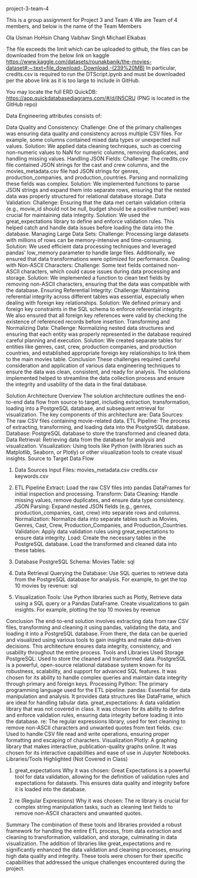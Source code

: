 project-3-team-4

This is a group assignment for Project 3 and Team 4 We are Team of 4 members, and below is the name of the Team Members

Ola Usman
HoHsin Chang
Vaibhav Singh
Michael Elkabas

The file exceeds the limit which can be uploaded to github, the files can be downloaded from the below link on kaggle https://www.kaggle.com/datasets/rounakbanik/the-movies-dataset#:~:text=file_download-,Download,-(239%20MB)
In particular, credits.csv is required to run the DTScript.ipynb and must be downloaded per the above link as it is too large to include in GitHub. 

You may locate the full ERD QuickDB: https://app.quickdatabasediagrams.com/#/d/IN5CRU (PNG is located in the GitHub repo)


Data Engineering attributes consists of:

Data Quality and Consistency:
Challenge: One of the primary challenges was ensuring data quality and consistency across multiple CSV files. For example, some columns contained mixed data types or unexpected null values.
Solution: We applied data cleaning techniques, such as coercing non-numeric values to NaN for numeric columns, removing duplicates, and handling missing values.
Handling JSON Fields:
Challenge: The credits.csv file contained JSON strings for the cast and crew columns, and the movies_metadata.csv file had JSON strings for genres, production_companies, and production_countries. Parsing and normalizing these fields was complex.
Solution: We implemented functions to parse JSON strings and expand them into separate rows, ensuring that the nested data was properly structured for relational database storage.
Data Validation:
Challenge: Ensuring that the data met certain validation criteria (e.g., movie_id should not be null, budget should be a positive number) was crucial for maintaining data integrity.
Solution: We used the great_expectations library to define and enforce validation rules. This helped catch and handle data issues before loading the data into the database.
Managing Large Data Sets:
Challenge: Processing large datasets with millions of rows can be memory-intensive and time-consuming.
Solution: We used efficient data processing techniques and leveraged pandas' low_memory parameter to handle large files. Additionally, we ensured that data transformations were optimized for performance.
Dealing with Non-ASCII Characters:
Challenge: Some text fields contained non-ASCII characters, which could cause issues during data processing and storage.
Solution: We implemented a function to clean text fields by removing non-ASCII characters, ensuring that the data was compatible with the database.
Ensuring Referential Integrity:
Challenge: Maintaining referential integrity across different tables was essential, especially when dealing with foreign key relationships.
Solution: We defined primary and foreign key constraints in the SQL schema to enforce referential integrity. We also ensured that all foreign key references were valid by checking the existence of referenced records before insertion.
Transforming and Normalizing Data:
Challenge: Normalizing nested data structures and ensuring that each entity was properly represented in the database required careful planning and execution.
Solution: We created separate tables for entities like genres, cast, crew, production companies, and production countries, and established appropriate foreign key relationships to link them to the main movies table.
Conclusion
These challenges required careful consideration and application of various data engineering techniques to ensure the data was clean, consistent, and ready for analysis. The solutions implemented helped to streamline the data collection process and ensure the integrity and usability of the data in the final database.

Solution Architecture
Overview
The solution architecture outlines the end-to-end data flow from source to target, including extraction, transformation, loading into a PostgreSQL database, and subsequent retrieval for visualization. The key components of this architecture are:
Data Sources: The raw CSV files containing movie-related data.
ETL Pipeline: The process of extracting, transforming, and loading data into the PostgreSQL database.
Database: PostgreSQL database to store the transformed and cleaned data.
Data Retrieval: Retrieving data from the database for analysis and visualization.
Visualization: Using tools like Python (with libraries such as Matplotlib, Seaborn, or Plotly) or other visualization tools to create visual insights.
Source to Target Data Flow
1. Data Sources
Input Files:
movies_metadata.csv
credits.csv
keywords.csv 

2. ETL Pipeline
Extract:
Load the raw CSV files into pandas DataFrames for initial inspection and processing.
Transform:
Data Cleaning: Handle missing values, remove duplicates, and ensure data type consistency.
JSON Parsing: Expand nested JSON fields (e.g., genres, production_companies, cast, crew) into separate rows and columns.
Normalization: Normalize data into separate tables such as Movies, Genres, Cast, Crew, Production_Companies, and Production_Countries.
Validation: Apply data validation rules using great_expectations to ensure data integrity.
Load:
Create the necessary tables in the PostgreSQL database.
Load the transformed and cleaned data into these tables.
3. Database
PostgreSQL Schema:
Movies Table:
sql

4. Data Retrieval
Querying the Database:
Use SQL queries to retrieve data from the PostgreSQL database for analysis. For example, to get the top 10 movies by revenue:
sql

5. Visualization
Tools: Use Python libraries such as Plotly, 
Retrieve data using a SQL query or a Pandas DataFrame.
Create visualizations to gain insights. For example, plotting the top 10 movies by revenue

Conclusion
The end-to-end solution involves extracting data from raw CSV files, transforming and cleaning it using pandas, validating the data, and loading it into a PostgreSQL database. From there, the data can be queried and visualized using various tools to gain insights and make data-driven decisions. This architecture ensures data integrity, consistency, and usability throughout the entire process.
Tools and Libraries Used Storage
PostgreSQL: Used to store the cleaned and transformed data. PostgreSQL is a powerful, open-source relational database system known for its robustness, scalability, and support for advanced SQL features. It was chosen for its ability to handle complex queries and maintain data integrity through primary and foreign keys.
Processing
Python: The primary programming language used for the ETL pipeline.
pandas: Essential for data manipulation and analysis. It provides data structures like DataFrame, which are ideal for handling tabular data.
great_expectations: A data validation library that was not covered in class. It was chosen for its ability to define and enforce validation rules, ensuring data integrity before loading it into the database.
re: The regular expressions library, used for text cleaning to remove non-ASCII characters and unwanted quotes from text fields.
csv: Used to handle CSV file read and write operations, ensuring proper formatting and escaping of characters.
Visualization
Plotly: A graphing library that makes interactive, publication-quality graphs online. It was chosen for its interactive capabilities and ease of use in Jupyter Notebooks.
Libraries/Tools Highlighted (Not Covered in Class)
1. great_expectations
Why it was chosen: Great Expectations is a powerful tool for data validation, allowing for the definition of validation rules and expectations for datasets. This ensures data quality and integrity before it is loaded into the database.

2. re (Regular Expressions)
Why it was chosen: The re library is crucial for complex string manipulation tasks, such as cleaning text fields to remove non-ASCII characters and unwanted quotes.

Summary
The combination of these tools and libraries provided a robust framework for handling the entire ETL process, from data extraction and cleaning to transformation, validation, and storage, culminating in data visualization. The addition of libraries like great_expectations and re significantly enhanced the data validation and cleaning processes, ensuring high data quality and integrity. These tools were chosen for their specific capabilities that addressed the unique challenges encountered during the project.

